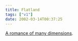 ```yaml
---
title: Flatland
tags: ["v1"]
date: 2002-03-14T00:37:25
---
```


[A romance of many dimensions][1].

[1]: http://www.geom.umn.edu/~banchoff/Flatland/
